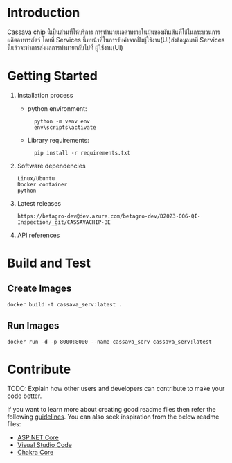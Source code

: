 # Introduction 
Cassava chip นี้เป็นส่วนที่ให้บริการ การทำนายผลค่าทรายในฝุ่นของมันเส้นที่ใช้ในกระบวนการผลิตอาหารสัตว์ โดยที่ Services นี้ทหน้าที่ในการรับค่าจากฝั่งผู้ใช้งาน(UI)ส่งข้อมูลมาที่ Services นี้แล้วจะทำการส่งผลการทำนายกลับไปที่ ผู้ใช้งาน(UI)

# Getting Started
1.	Installation process
    
    - python environment:

            python -m venv env
            env\scripts\activate

    - Library requirements:

            pip install -r requirements.txt

2.	Software dependencies

        Linux/Ubuntu
        Docker container
        python

3.	Latest releases

        https://betagro-dev@dev.azure.com/betagro-dev/D2023-006-QI-Inspection/_git/CASSAVACHIP-BE

4.	API references

# Build and Test

## Create Images

    docker build -t cassava_serv:latest .

## Run Images

    docker run -d -p 8000:8000 --name cassava_serv cassava_serv:latest


# Contribute
TODO: Explain how other users and developers can contribute to make your code better. 

If you want to learn more about creating good readme files then refer the following [guidelines](https://docs.microsoft.com/en-us/azure/devops/repos/git/create-a-readme?view=azure-devops). You can also seek inspiration from the below readme files:
- [ASP.NET Core](https://github.com/aspnet/Home)
- [Visual Studio Code](https://github.com/Microsoft/vscode)
- [Chakra Core](https://github.com/Microsoft/ChakraCore)